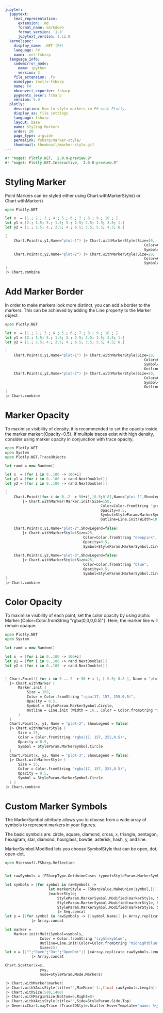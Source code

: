 ```yaml
---
jupyter:
  jupytext:
    text_representation:
      extension: .md
      format_name: markdown
      format_version: '1.3'
      jupytext_version: 1.12.0
  kernelspec:
    display_name: .NET (F#)
    language: F#
    name: .net-fsharp
  language_info:
    codemirror_mode:
      name: ipython
      version: 3
    file_extension: .fs
    mimetype: text/x-fsharp
    name: F#
    nbconvert_exporter: fsharp
    pygments_lexer: fsharp
    version: 5.0
  plotly:
    description: How to style markers in F# with Plotly.
    display_as: file_settings
    language: fsharp
    layout: base
    name: Styling Markers
    order: 20
    page_type: u-guide
    permalink: fsharp/marker-style/
    thumbnail: thumbnail/marker-style.gif
---
```


```fsharp dotnet_interactive={"language": "fsharp"}
#r "nuget: Plotly.NET,  2.0.0-preview.9"
#r "nuget: Plotly.NET.Interactive,  2.0.0-preview.9"

```

# Styling Marker

Point Markers can be styled either using Chart.withMarkerStyle() or Chart.withMarker()

```fsharp dotnet_interactive={"language": "fsharp"}
open Plotly.NET

let x  = [1.; 2.; 3.; 4.; 5.; 6.; 7.; 8.; 9.; 10.; ]
let y1 = [2.; 1.5; 5.; 1.5; 3.; 2.5; 2.5; 1.5; 3.5; 1.]
let y2 = [1.; 2.5; 4.; 2.5; 4.; 6.5; 3.5; 5.5; 4.5; 6.]

[
    Chart.Point(x,y1,Name="plot-1") |> Chart.withMarkerStyle(Size=10,
                                                                Color=Color.fromString "deeppink",
                                                                Symbol=StyleParam.MarkerSymbol.Cross);
    Chart.Point(x,y2,Name="plot-2") |> Chart.withMarkerStyle(Size=20,
                                                                Color=Color.fromString "blue",
                                                                Symbol=StyleParam.MarkerSymbol.Diamond)
]
|> Chart.combine
```

# Add Marker Border


In order to make markers look more distinct, you can add a border to the markers. This can be achieved by adding the Line property to the Marker object.

```fsharp dotnet_interactive={"language": "fsharp"}
open Plotly.NET

let x  = [1.; 2.; 3.; 4.; 5.; 6.; 7.; 8.; 9.; 10.; ]
let y1 = [2.; 1.5; 5.; 1.5; 3.; 2.5; 2.5; 1.5; 3.5; 1.]
let y2 = [1.; 2.5; 4.; 2.5; 4.; 6.5; 3.5; 5.5; 4.5; 6.]

[
    Chart.Point(x,y1,Name="plot-1") |> Chart.withMarkerStyle(Size=20,
                                                                Color=Color.fromString "deeppink",
                                                                Symbol=StyleParam.MarkerSymbol.StarSquare,
                                                                Outline=Line.init(Width=2., Color=Color.fromString "black"));
    Chart.Point(x,y2,Name="plot-2") |> Chart.withMarkerStyle(Size=20,
                                                                Color=Color.fromString "blue",
                                                                Symbol=StyleParam.MarkerSymbol.Diamond,
                                                                Outline=Line.init(Width=2.,Color=Color.fromString "black"))
]
|> Chart.combine
```

# Marker Opacity


To maximise visibility of density, it is recommended to set the opacity inside the marker marker:{Opacity=0.5}. If mulitple traces exist with high density, consider using marker opacity in conjunction with trace opacity.

```fsharp dotnet_interactive={"language": "fsharp"}
open Plotly.NET
open System
open Plotly.NET.TraceObjects

let rand = new Random()

let x  = [for i in 0..100 -> 100+i]
let y1 = [for i in 0..100 -> rand.NextDouble()]
let y2 = [for i in 0..100 -> rand.NextDouble()]

[
    Chart.Point([for i in 0..2 -> 50+i],[0.5;0.8],Name="plot-1",ShowLegend=false) 
        |> Chart.withMarker(Marker.init(Size=150,
                                            Color=Color.fromString "green",
                                            Opacity=0.5, 
                                            Symbol=StyleParam.MarkerSymbol.Circle,
                                            Outline=Line.init(Width=10.,Color=Color.fromString "red")));
    
    Chart.Point(x,y1,Name="plot-2",ShowLegend=false) 
        |> Chart.withMarkerStyle(Size=25,
                                    Color=Color.fromString "deeppink",
                                    Opacity=0.5, 
                                    Symbol=StyleParam.MarkerSymbol.Circle);
    
    Chart.Point(x,y2,Name="plot-3",ShowLegend=false) 
        |> Chart.withMarkerStyle(Size=25,
                                    Color=Color.fromString "blue",
                                    Opacity=0.5,                                     
                                    Symbol=StyleParam.MarkerSymbol.Circle)
]
|> Chart.combine
```

# Color Opacity


To maximise visibility of each point, set the color opacity by using alpha: Marker:{Color=Color.fromString "rgba(0,0,0,0.5)"}. Here, the marker line will remain opaque.

```fsharp dotnet_interactive={"language": "fsharp"}
open Plotly.NET
open System

let rand = new Random()

let x  = [for i in 0..100 -> 100+i]
let y1 = [for i in 0..100 -> rand.NextDouble()]
let y2 = [for i in 0..100 -> rand.NextDouble()]


[ Chart.Point([ for i in 0 .. 2 -> 50 + i ], [ 0.5; 0.8 ], Name = "plot-1", ShowLegend = false)
  |> Chart.withMarker (
      Marker.init (
          Size = 150,
          Color = Color.fromString "rgba(17, 157, 255,0.5)",
          Opacity = 0.5,
          Symbol = StyleParam.MarkerSymbol.Circle,
          Outline = Line.init (Width = 10., Color = Color.fromString "red")
      )
  )
  Chart.Point(x, y1, Name = "plot-2", ShowLegend = false)
  |> Chart.withMarkerStyle (
      Size = 25,
      Color = Color.fromString "rgba(17, 157, 255,0.5)",
      Opacity = 0.5,
      Symbol = StyleParam.MarkerSymbol.Circle
  )
  Chart.Point(x, y2, Name = "plot-3", ShowLegend = false)
  |> Chart.withMarkerStyle (
      Size = 25,
      Color = Color.fromString "rgba(17, 157, 255,0.5)",
      Opacity = 0.5,
      Symbol = StyleParam.MarkerSymbol.Circle
  ) ]
|> Chart.combine
```

# Custom Marker Symbols

The MarkerSymbol attribute allows you to choose from a wide array of symbols to represent markers in your figures.

The basic symbols are: circle, square, diamond, cross, x, triangle, pentagon, hexagram, star, diamond, hourglass, bowtie, asterisk, hash, y, and line.

MarkerSymbol.Modified lets you choose SymbolStyle that can be open, dot, open-dot. 

```fsharp dotnet_interactive={"language": "fsharp"}
open Microsoft.FSharp.Reflection


let rawSymbols = (FSharpType.GetUnionCases typeof<StyleParam.MarkerSymbol>).[1..] |> Array.rev

let symbols = [for symbol in rawSymbols -> 
                    let markerStyle = FSharpValue.MakeUnion(symbol,[||]) :?> StyleParam.MarkerSymbol
                    [markerStyle;
                        StyleParam.MarkerSymbol.Modified(markerStyle, StyleParam.SymbolStyle.Open);
                        StyleParam.MarkerSymbol.Modified(markerStyle, StyleParam.SymbolStyle.Dot);
                        StyleParam.MarkerSymbol.Modified(markerStyle, StyleParam.SymbolStyle.OpenDot)] ]
                        |> Seq.concat
let y = [|for symbol in rawSymbols -> [|symbol.Name|] |> Array.replicate 4 |> Array.concat|]
            |> Array.concat

let marker = 
    Marker.init(MultiSymbol=symbols,
                Color = Color.fromString "lightskyblue",
                Outline=Line.init(Color=Color.fromString "midnightblue",Width=2.),
                Size=15)
let x = [|"";"Open";"Dot";"OpenDot"|] |>Array.replicate rawSymbols.Length
            |> Array.concat

Chart.Scatter(x=x,
                y=y,
                mode=StyleParam.Mode.Markers)

|> Chart.withMarker(marker)
|> Chart.withYAxisStyle(title="",MinMax=(-1.,float rawSymbols.Length))
|> Chart.withSize(500,1400)
|> Chart.withMarginSize(Bottom=0,Right=0)
|> Chart.withXAxisStyle(title="",Side=StyleParam.Side.Top)
|> GenericChart.mapTrace (Trace2DStyle.Scatter(HoverTemplate="name: %{y}%{x}<br>number: %{marker.symbol}<extra></extra>"))


```
